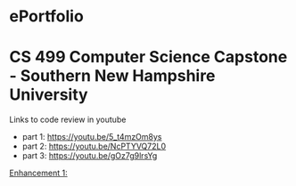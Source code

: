 # ePortfolio
# CS 499 Computer Science Capstone - Southern New Hampshire University


Links to code review in youtube
- part 1: https://youtu.be/5_t4mzOm8ys
- part 2: https://youtu.be/NcPTYVQ72L0
- part 3: https://youtu.be/gOz7g9lrsYg

[Enhancement 1: ](https://github.com/DaltonShort/ePortfolio/blob/main/Inventory%20app%20Files.zip)
